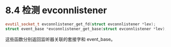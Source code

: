 # 8.4 检测 evconnlistener

```cpp
evutil_socket_t evconnlistener_get_fd(struct evconnlistener *lev);
struct event_base *evconnlistener_get_base(struct evconnlistener *lev);
```

这些函数分别返回监听器关联的套接字和 event_base。